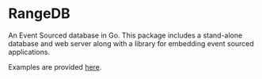 # RangeDB

An Event Sourced database in Go. This package includes a stand-alone database
and web server along with a library for embedding event sourced applications.

Examples are provided [here](examples).
